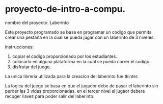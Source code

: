 # proyecto-de-intro-a-compu.
nombre del proyecto: Laberinto

Este proyecto programado se basa en programar un codigo que permita crear una pestaña en la cual se pueda jugar con un laberinto de 3 niveles.

instrucciones:
1. copiar el codigo proporcionado por los estudiantes.
2. colocarlo en alguna plataforma en la cual se pueda correr el codigo.
3. disfrutar del juego.

La unica libreria utilizada para la creacion del laberinto fue tkinter.

La logica del juego se basa en que el jugador debe de pasar el laberinto sin perder las 3 vidas proporcionadas, en el tercer nivel el jugaor debera recoger llavez para poder salir del laberinto.

